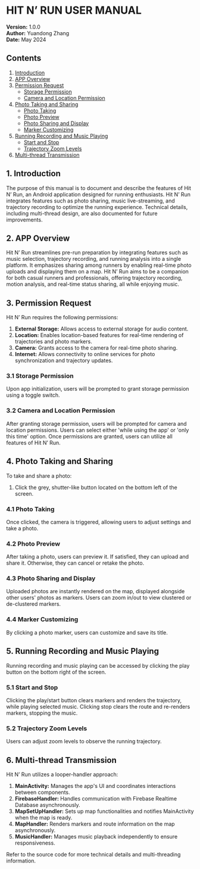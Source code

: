 # HIT N’ RUN USER MANUAL

**Version:** 1.0.0  
**Author:** Yuandong Zhang  
**Date:** May 2024

## Contents
1. [Introduction](#introduction)
2. [APP Overview](#app-overview)
3. [Permission Request](#permission-request)
   - [Storage Permission](#storage-permission)
   - [Camera and Location Permission](#camera-and-location-permission)
4. [Photo Taking and Sharing](#photo-taking-and-sharing)
   - [Photo Taking](#photo-taking)
   - [Photo Preview](#photo-preview)
   - [Photo Sharing and Display](#photo-sharing-and-display)
   - [Marker Customizing](#marker-customizing)
5. [Running Recording and Music Playing](#running-recording-and-music-playing)
   - [Start and Stop](#start-and-stop)
   - [Trajectory Zoom Levels](#trajectory-zoom-levels)
6. [Multi-thread Transmission](#multi-thread-transmission)

## 1. Introduction
The purpose of this manual is to document and describe the features of Hit N’ Run, an Android application designed for running enthusiasts. Hit N’ Run integrates features such as photo sharing, music live-streaming, and trajectory recording to optimize the running experience. Technical details, including multi-thread design, are also documented for future improvements.

## 2. APP Overview
Hit N’ Run streamlines pre-run preparation by integrating features such as music selection, trajectory recording, and running analysis into a single platform. It emphasizes sharing among runners by enabling real-time photo uploads and displaying them on a map. Hit N’ Run aims to be a companion for both casual runners and professionals, offering trajectory recording, motion analysis, and real-time status sharing, all while enjoying music.

## 3. Permission Request
Hit N’ Run requires the following permissions:
1. **External Storage:** Allows access to external storage for audio content.
2. **Location:** Enables location-based features for real-time rendering of trajectories and photo markers.
3. **Camera:** Grants access to the camera for real-time photo sharing.
4. **Internet:** Allows connectivity to online services for photo synchronization and trajectory updates.

### 3.1 Storage Permission
Upon app initialization, users will be prompted to grant storage permission using a toggle switch.

### 3.2 Camera and Location Permission
After granting storage permission, users will be prompted for camera and location permissions. Users can select either 'while using the app' or 'only this time' option. Once permissions are granted, users can utilize all features of Hit N’ Run.

## 4. Photo Taking and Sharing
To take and share a photo:
1. Click the grey, shutter-like button located on the bottom left of the screen.

### 4.1 Photo Taking
Once clicked, the camera is triggered, allowing users to adjust settings and take a photo.

### 4.2 Photo Preview
After taking a photo, users can preview it. If satisfied, they can upload and share it. Otherwise, they can cancel or retake the photo.

### 4.3 Photo Sharing and Display
Uploaded photos are instantly rendered on the map, displayed alongside other users' photos as markers. Users can zoom in/out to view clustered or de-clustered markers.

### 4.4 Marker Customizing
By clicking a photo marker, users can customize and save its title.

## 5. Running Recording and Music Playing
Running recording and music playing can be accessed by clicking the play button on the bottom right of the screen.

### 5.1 Start and Stop
Clicking the play/start button clears markers and renders the trajectory, while playing selected music. Clicking stop clears the route and re-renders markers, stopping the music.

### 5.2 Trajectory Zoom Levels
Users can adjust zoom levels to observe the running trajectory.

## 6. Multi-thread Transmission
Hit N’ Run utilizes a looper-handler approach:
1. **MainActivity:** Manages the app's UI and coordinates interactions between components.
2. **FirebaseHandler:** Handles communication with Firebase Realtime Database asynchronously.
3. **MapSetUpHandler:** Sets up map functionalities and notifies MainActivity when the map is ready.
4. **MapHandler:** Renders markers and route information on the map asynchronously.
5. **MusicHandler:** Manages music playback independently to ensure responsiveness.

Refer to the source code for more technical details and multi-threading information.
